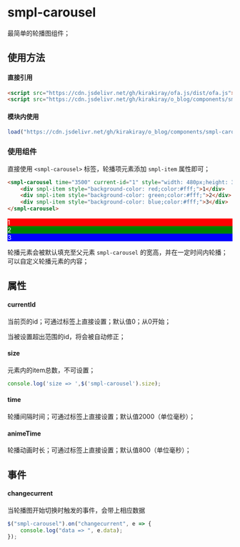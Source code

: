 # smpl-carousel

最简单的轮播图组件；

## 使用方法

#### 直接引用

```html
<script src="https://cdn.jsdelivr.net/gh/kirakiray/ofa.js/dist/ofa.js"></script>
<script src="https://cdn.jsdelivr.net/gh/kirakiray/o_blog/components/smpl-carousel/smpl-carousel.js"></script>
```

#### 模块内使用

```javascript
load("https://cdn.jsdelivr.net/gh/kirakiray/o_blog/components/smpl-carousel -p");
```

### 使用组件

直接使用 `<smpl-carousel>` 标签，轮播项元素添加 `smpl-item` 属性即可；

```html
<smpl-carousel time="3500" current-id="1" style="width: 480px;height: 320px;">
    <div smpl-item style="background-color: red;color:#fff;">1</div>
    <div smpl-item style="background-color: green;color:#fff;">2</div>
    <div smpl-item style="background-color: blue;color:#fff;">3</div>
</smpl-carousel>
```

<smpl-carousel time="3500" current-id="1" style="width: 480px;height: 320px;">
    <div smpl-item style="background-color: red;color:#fff;">1</div>
    <div smpl-item style="background-color: green;color:#fff;">2</div>
    <div smpl-item style="background-color: blue;color:#fff;">3</div>
</smpl-carousel>

轮播元素会被默认填充至父元素 `smpl-carousel` 的宽高，并在一定时间内轮播；可以自定义轮播元素的内容；

## 属性

#### currentId

当前页的id；可通过标签上直接设置；默认值0；从0开始；

当被设置超出范围的id，将会被自动修正；

#### size

元素内的item总数，不可设置；

```javascript
console.log('size => ',$('smpl-carousel').size);
```

#### time

轮播间隔时间；可通过标签上直接设置；默认值2000（单位毫秒）；

#### animeTime

轮播动画时长；可通过标签上直接设置；默认值800（单位毫秒）；

## 事件

#### changecurrent

当轮播图开始切换时触发的事件，会带上相应数据

```javascript
$("smpl-carousel").on("changecurrent", e => {
    console.log("data => ", e.data);
});
```